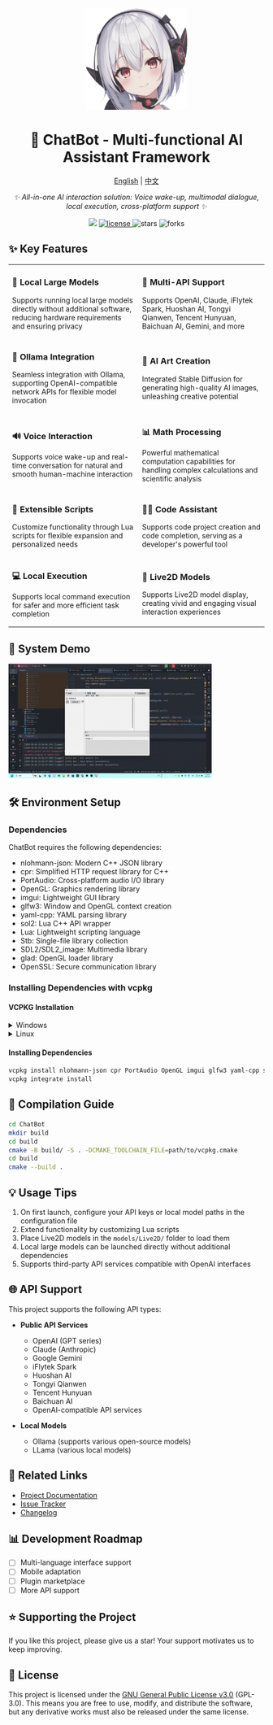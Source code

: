 <p align="center">
    <img src="https://github.com/NGLSG/ChatBot/raw/main/img/self.png" width="200" height="200" alt="ChatBot">
</p>

<div align="center">

# 🤖 ChatBot - Multi-functional AI Assistant Framework

[English](README_EN.md) | [中文](README.md)

_✨ All-in-one AI interaction solution: Voice wake-up, multimodal dialogue, local execution, cross-platform support ✨_

</div>

<p align="center">
  <img src="https://img.shields.io/badge/Author-GeJuJun-yellow">
  <a href="https://raw.githubusercontent.com/NGLSG/ChatBot/main/LICENSE">
    <img src="https://img.shields.io/github/license/NGLSG/ChatBot" alt="license">
  </a>
  <img src="https://img.shields.io/github/stars/NGLSG/ChatBot.svg" alt="stars">
  <img src="https://img.shields.io/github/forks/NGLSG/ChatBot.svg" alt="forks">
</p>

## ✨ Key Features

<table>
  <tr>
    <td>
      <h3>🧠 Local Large Models</h3>
      <p>Supports running local large models directly without additional software, reducing hardware requirements and ensuring privacy</p>
    </td>
    <td>
      <h3>🔮 Multi-API Support</h3>
      <p>Supports OpenAI, Claude, iFlytek Spark, Huoshan AI, Tongyi Qianwen, Tencent Hunyuan, Baichuan AI, Gemini, and more</p>
    </td>
  </tr>
  <tr>
    <td>
      <h3>🐳 Ollama Integration</h3>
      <p>Seamless integration with Ollama, supporting OpenAI-compatible network APIs for flexible model invocation</p>
    </td>
    <td>
      <h3>🎨 AI Art Creation</h3>
      <p>Integrated Stable Diffusion for generating high-quality AI images, unleashing creative potential</p>
    </td>
  </tr>
  <tr>
    <td>
      <h3>🔊 Voice Interaction</h3>
      <p>Supports voice wake-up and real-time conversation for natural and smooth human-machine interaction</p>
    </td>
    <td>
      <h3>📊 Math Processing</h3>
      <p>Powerful mathematical computation capabilities for handling complex calculations and scientific analysis</p>
    </td>
  </tr>
  <tr>
    <td>
      <h3>🧩 Extensible Scripts</h3>
      <p>Customize functionality through Lua scripts for flexible expansion and personalized needs</p>
    </td>
    <td>
      <h3>👩‍💻 Code Assistant</h3>
      <p>Supports code project creation and code completion, serving as a developer's powerful tool</p>
    </td>
  </tr>
  <tr>
    <td>
      <h3>💻 Local Execution</h3>
      <p>Supports local command execution for safer and more efficient task completion</p>
    </td>
    <td>
      <h3>👾 Live2D Models</h3>
      <p>Supports Live2D model display, creating vivid and engaging visual interaction experiences</p>
    </td>
  </tr>
</table>

## 📝 System Demo

![System Demo](img/demo.gif)

## 🛠️ Environment Setup

### Dependencies

ChatBot requires the following dependencies:

- nlohmann-json: Modern C++ JSON library
- cpr: Simplified HTTP request library for C++
- PortAudio: Cross-platform audio I/O library
- OpenGL: Graphics rendering library
- imgui: Lightweight GUI library
- glfw3: Window and OpenGL context creation
- yaml-cpp: YAML parsing library
- sol2: Lua C++ API wrapper
- Lua: Lightweight scripting language
- Stb: Single-file library collection
- SDL2/SDL2_image: Multimedia library
- glad: OpenGL loader library
- OpenSSL: Secure communication library

### Installing Dependencies with vcpkg

#### VCPKG Installation

<details>
<summary>Windows</summary>

```bash
git clone https://github.com/Microsoft/vcpkg.git
cd vcpkg
./bootstrap-vcpkg.bat
```

</details>

<details>
<summary>Linux</summary>

```bash
git clone https://github.com/Microsoft/vcpkg.git
cd vcpkg
./bootstrap-vcpkg.sh
```

</details>

#### Installing Dependencies

```bash
vcpkg install nlohmann-json cpr PortAudio OpenGL imgui glfw3 yaml-cpp sol2 Lua Stb SDL2 SDL2_image glad OpenSSL
vcpkg integrate install
```

## 🚀 Compilation Guide

```bash
cd ChatBot
mkdir build
cd build
cmake -B build/ -S . -DCMAKE_TOOLCHAIN_FILE=path/to/vcpkg.cmake
cd build
cmake --build .
```

## 💡 Usage Tips

1. On first launch, configure your API keys or local model paths in the configuration file
2. Extend functionality by customizing Lua scripts
3. Place Live2D models in the `models/Live2D/` folder to load them
4. Local large models can be launched directly without additional dependencies
5. Supports third-party API services compatible with OpenAI interfaces

## 🌐 API Support

This project supports the following API types:

- **Public API Services**
    - OpenAI (GPT series)
    - Claude (Anthropic)
    - Google Gemini
    - iFlytek Spark
    - Huoshan AI
    - Tongyi Qianwen
    - Tencent Hunyuan
    - Baichuan AI
    - OpenAI-compatible API services

- **Local Models**
    - Ollama (supports various open-source models)
    - LLama (various local models)

## 🔗 Related Links

- [Project Documentation](https://github.com/NGLSG/ChatBot/wiki)
- [Issue Tracker](https://github.com/NGLSG/ChatBot/issues)
- [Changelog](https://github.com/NGLSG/ChatBot/blob/main/CHANGELOG.md)

## 📊 Development Roadmap

- [ ] Multi-language interface support
- [ ] Mobile adaptation
- [ ] Plugin marketplace
- [ ] More API support

## ⭐ Supporting the Project

If you like this project, please give us a star! Your support motivates us to keep improving.

## 📄 License

This project is licensed under the [GNU General Public License v3.0](LICENSE) (GPL-3.0). This means you are free to use,
modify, and distribute the software, but any derivative works must also be released under the same license.